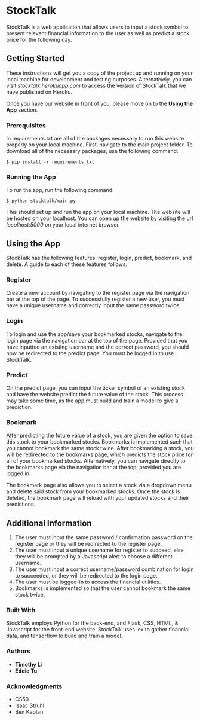 # StockTalk

StockTalk is a web application that allows users to input a stock symbol to present relevant financial information to the user as well as predict a stock price for the following day.

## Getting Started

These instructions will get you a copy of the project up and running on your local machine for development and testing purposes. Alternatively, you can visit *stocktalk.herokuapp.com* to access the version of StockTalk that we have published on Heroku.

Once you have our website in front of you, please move on to the **Using the App** section.

### Prerequisites

In requirements.txt are all of the packages necessary to run this website properly on your local machine. First, navigate to the main project folder. To download all of the necessary packages, use the following command:

```
$ pip install -r requirements.txt
```

### Running the App

To run the app, run the following command:

```
$ python stocktalk/main.py
```

This should set up and run the app on your local machine. The website will be hosted on your localhost. You can open up the website by visiting the url *localhost:5000* on your local internet browser.

## Using the App

StockTalk has the following features: register, login, predict, bookmark, and delete. A guide to each of these features follows.

### Register

Create a new account by navigating to the register page via the navigation bar at the top of the page.  To successfully register a new user, you must have a unique username and correctly input the same password twice.

### Login

To login and use the app/save your bookmarked stocks, navigate to the login page via the navigation bar at the top of the page. Provided that you have inputted an existing username and the correct password, you should now be redirected to the predict page. You must be logged in to use StockTalk.

### Predict

On the predict page, you can input the ticker symbol of an existing stock and have the website predict the future value of the stock. This process may take some time, as the app must build and train a model to give a prediction.

### Bookmark

After predicting the future value of a stock, you are given the option to save this stock to your bookmarked stocks. Bookmarks is implemented such that you cannot bookmark the same stock twice. After bookmarking a stock, you will be redirected to the bookmarks page, which predicts the stock price for all of your bookmarked stocks. Alternatively, you can navigate directly to the bookmarks page via the navigation bar at the top, provided you are logged in.

The bookmark page also allows you to select a stock via a dropdown menu and delete said stock from your bookmarked stocks.  Once the stock is deleted, the bookmark page will reload with your updated stocks and their predictions.

## Additional Information

1. The user must input the same password / confirmation password on the register page or they will be redirected to the register page.
2. The user must input a unique username for register to succeed, else they will be prompted by a Javascript alert to choose a different username.
3. The user must input a correct username/password combination for login to succeeded, or they will be redirected to the login page.
4. The user must be logged-in to access the financial utilities.
5. Bookmarks is implemented so that the user cannot bookmark the same stock twice.

### Built With

StockTalk employs Python for the back-end, and Flask, CSS, HTML, & Javascript for the front-end website. StockTalk uses Iex to gather financial data, and tensorflow to build and train a model.

### Authors

* **Timothy Li**
* **Eddie Tu**

### Acknowledgments

* CS50
* Isaac Struhl
* Ben Kaplan
